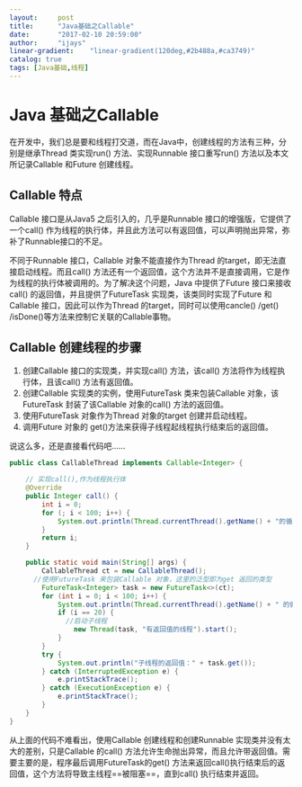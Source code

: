 ```yaml
---
layout:     post
title:      "Java基础之Callable"
date:       "2017-02-10 20:59:00"
author:     "ijays"
linear-gradient:    "linear-gradient(120deg,#2b488a,#ca3749)"
catalog: true
tags: [Java基础,线程]
---
```


# Java 基础之Callable

在开发中，我们总是要和线程打交道，而在Java中，创建线程的方法有三种，分别是继承Thread 类实现run() 方法、实现Runnable 接口重写run() 方法以及本文所记录Callable 和Future 创建线程。

## Callable 特点

Callable 接口是从Java5 之后引入的，几乎是Runnable 接口的增强版，它提供了一个call() 作为线程的执行体，并且此方法可以有返回值，可以声明抛出异常，弥补了Runnable接口的不足。

不同于Runnable 接口，Callable 对象不能直接作为Thread 的target，即无法直接启动线程。而且call() 方法还有一个返回值，这个方法并不是直接调用，它是作为线程的执行体被调用的。为了解决这个问题，Java 中提供了Future 接口来接收call() 的返回值，并且提供了FutureTask 实现类，该类同时实现了Future 和Callable 接口，因此可以作为Thread 的target，同时可以使用cancle() /get() /isDone()等方法来控制它关联的Callable事物。

## Callable 创建线程的步骤

1. 创建Callable 接口的实现类，并实现call() 方法，该call() 方法将作为线程执行体，且该call() 方法有返回值。
2. 创建Callable 实现类的实例，使用FutureTask 类来包装Callable 对象，该FutureTask 封装了该Callable 对象的call() 方法的返回值。
3. 使用FutureTask 对象作为Thread 对象的target 创建并启动线程。
4. 调用Future 对象的 get()方法来获得子线程起线程执行结束后的返回值。

说这么多，还是直接看代码吧……

```java
public class CallableThread implements Callable<Integer> {

	// 实现call(),作为线程执行体
	@Override
	public Integer call() {
		int i = 0;
		for (; i < 100; i++) {
			System.out.println(Thread.currentThread().getName() + "的循环变量i的值：" + i);
		}
		return i;
	}

	public static void main(String[] args) {
		CallableThread ct = new CallableThread();
      //使用FutureTask 来包装Callable 对象，这里的泛型即为get 返回的类型
		FutureTask<Integer> task = new FutureTask<>(ct);
		for (int i = 0; i < 100; i++) {
			System.out.println(Thread.currentThread().getName() + " 的循环变量i+的值；" + i);
			if (i == 20) {
              //启动子线程
				new Thread(task, "有返回值的线程").start();
			}
		}
		try {
			System.out.println("子线程的返回值：" + task.get());
		} catch (InterruptedException e) {
			e.printStackTrace();
		} catch (ExecutionException e) {
			e.printStackTrace();
		}
	}
}

```

从上面的代码不难看出，使用Callable 创建线程和创建Runnable 实现类并没有太大的差别，只是Callable 的call() 方法允许生命抛出异常，而且允许带返回值。需要主要的是，程序最后调用FutureTask的get() 方法来返回call()执行结束后的返回值，这个方法将导致主线程==被阻塞==，直到call() 执行结束并返回。